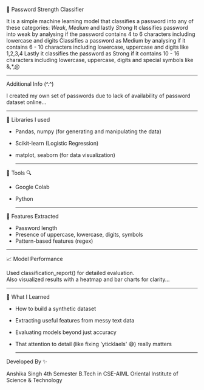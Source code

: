🔐 Password Strength Classifier

It is a simple machine learning model that classifies a password into any of these categories: *Weak*, *Medium* and lastly *Strong*
It classifies password into weak by analysing if the password contains 4 to 6 characters including lowercase and digits
Classifies a password as Medium by analysing if it contains 6 - 10 characters including lowercase, uppercase and digits like 1,2,3,4
Lastly it classifies the password as Strong if it contains 10 - 16 characters including lowercase, uppercase, digits and special symbols like &,*,@ 

---

Additional Info (^.^)

I created my own set of passwords due to lack of availability of password dataset online...

---

📄 Libraries I used

- Pandas, numpy (for generating and manipulating the data)
- Scikit-learn (Logistic Regression)
- matplot, seaborn (for data visualization)

  ---

🔎 Tools 🔍

* Google Colab
* Python

  ---

🧪 Features Extracted

- Password length  
- Presence of uppercase, lowercase, digits, symbols  
- Pattern-based features (regex)

---

📈 Model Performance

Used classification_report() for detailed evaluation.  
Also visualized results with a heatmap and bar charts for clarity...

---

💭 What I Learned

- How to build a synthetic dataset
- Extracting useful features from messy text data
- Evaluating models beyond just accuracy
- That attention to detail (like fixing 'yticklaels' 😅) really matters

  ---

Developed By ✨

Anshika Singh
4th Semester 
B.Tech in CSE-AIML
Oriental Institute of Science & Technology
  
